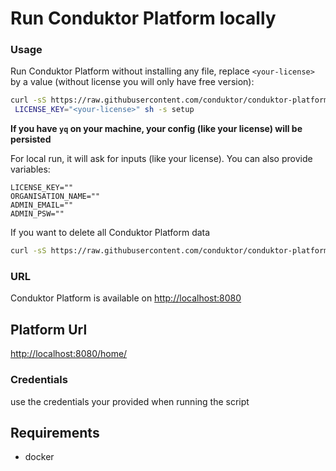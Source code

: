 # Run Conduktor Platform locally

### Usage

Run Conduktor Platform without installing any file, replace `<your-license>` by a value (without license you will only have free version):

```sh
curl -sS https://raw.githubusercontent.com/conduktor/conduktor-platform/main/example-local/autorun/autorun.sh | \
 LICENSE_KEY="<your-license>" sh -s setup
```

**If you have `yq` on your machine, your config (like your license) will be persisted**

For local run, it will ask for inputs (like your license). You can also provide variables: 

```
LICENSE_KEY=""
ORGANISATION_NAME=""
ADMIN_EMAIL=""
ADMIN_PSW=""
```

If you want to delete all Conduktor Platform data
```sh
curl -sS https://raw.githubusercontent.com/conduktor/conduktor-platform/main/example-local/autorun/autorun.sh | sh -s clean
```
### URL
Conduktor Platform is available on [http://localhost:8080](http://localhost:8080)

## Platform Url
[http://localhost:8080/home/](http://localhost:8080/home/)

### Credentials 
use the credentials your provided when running the script

## Requirements

- docker
